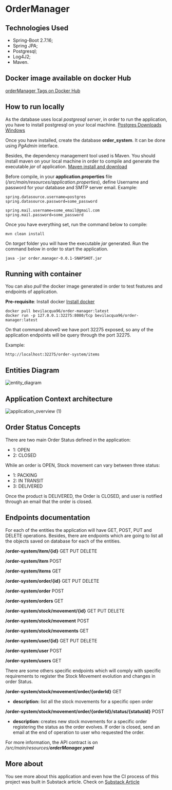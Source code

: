 # OrderManager

## Technologies Used

- Spring-Boot 2.7.16;
- Spring JPA;
- Postgresql;
- Log4J2;
- Maven.

## Docker image available on docker Hub

[orderManager Tags on Docker Hub](https://hub.docker.com/r/bevilacqua96/order-manager/tags)

## How to run locally

As the database uses local _postgresql server_, in order to run the application, you have to install postgresql on your local machine.
[Postgres Downloads Windows](https://www.postgresql.org/download/windows/)

Once you have installed, create the database **order_system**. It can be done using _PgAdmin_ interface.

Besides, the dependency management tool used is Maven. You should install maven on your local machine in order to compile and generate the executable _jar_ of application.
[Maven install and download](https://maven.apache.org/install.html)

Before compile, in your **application.properties** file (_/src/main/resources/application.properties_), define Username and password for your database and SMTP server email.
Example:

```
spring.datasource.username=postgres
spring.datasource.password=some_password

spring.mail.username=some_email@gmail.com
spring.mail.password=some_password
```

Once you have everything set, run the command below to compile:

```
mvn clean install
```

On _target_ folder you will have the executable _jar_ generated.
Run the command below in order to start the application.

```
java -jar order.manager-0.0.1-SNAPSHOT.jar
```

## Running with container

You can also _pull_ the docker image generated in order to test features and endpoints of application.

**Pre-requisite**: Install docker [Install docker](https://docs.docker.com/engine/install/)

```
docker pull bevilacqua96/order-manager:latest
docker run -p 127.0.0.1:32275:8080/tcp bevilacqua96/order-manager:latest
```

On that command above0 we have port 32275 exposed, so any of the application endpoints will be query through the port 32275.

Example:

```
http://localhost:32275/order-system/items
```

## Entities Diagram

![entity_diagram](https://github.com/bevilacqua1996/OrderManager/assets/18063196/ec960354-ec63-46fc-9a04-3681ed27d277)

## Application Context architecture

![application_overview (1)](https://github.com/bevilacqua1996/OrderManager/assets/18063196/10224bde-038d-4008-8e06-962c44502b17)

## Order Status Concepts

There are two main Order Status defined in the application:

- 1: OPEN
- 2: CLOSED

While an order is OPEN, Stock movement can vary between three status:

- 1: PACKING
- 2: IN TRANSIT
- 3: DELIVERED

Once the product is DELIVERED, the Order is CLOSED, and user is notified through an email that the order is closed.

## Endpoints documentation

For each of the entities the application will have GET, POST, PUT and DELETE operations. Besides, there are endpoints which are going to list all the objects saved on database for each of the entities.

**/order-system/item/{id}**
GET
PUT
DELETE

**/order-system/item**
POST

**/order-system/items**
GET

**/order-system/order/{id}**
GET
PUT
DELETE

**/order-system/order**
POST

**/order-system/orders**
GET

**/order-system/stock/movement/{id}**
GET
PUT
DELETE

**/order-system/stock/movement**
POST

**/order-system/stock/movements**
GET

**/order-system/user/{id}**
GET
PUT
DELETE

**/order-system/user**
POST

**/order-system/users**
GET

There are some others specific endpoints which will comply with specific requirements to register the Stock Movement evolution and changes in order Status.

**/order-system/stock/movement/order/{orderId}**
GET
- **description:** list all the stock movements for a specific open order

**/order-system/stock/movement/order/{orderId}/status/{statusId}**
POST
- **description:** creates new stock movements for a specific order registering the status as the order evolves. If order is closed, send an email at the end of operation to user who requested the order.

For more information, the API contract is on _/src/main/resources/**orderManager.yaml**_

## More about

You see more about this application and even how the CI process of this project was built in Substack article. Check on [Substack Article](https://open.substack.com/pub/bevilacqua96/p/building-your-own-docker-image-using?r=2je0lv&utm_campaign=post&utm_medium=web)
